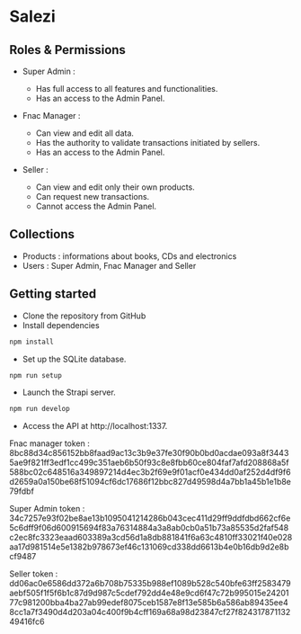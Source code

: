 # Salezi

## Roles & Permissions 
- Super Admin :
  - Has full access to all features and functionalities.
  - Has an access to the Admin Panel.
  
- Fnac Manager : 
  - Can view and edit all data.
  - Has the authority to validate transactions initiated by sellers.
  - Has an access to the Admin Panel.

- Seller :
  - Can view and edit only their own products.
  - Can request new transactions.
  - Cannot access the Admin Panel.

## Collections
- Products : informations about books, CDs and electronics
- Users : Super Admin, Fnac Manager and Seller

## Getting started
- Clone the repository from GitHub
- Install dependencies
```sh
npm install
```
- Set up the SQLite database.
```sh
npm run setup
```
- Launch the Strapi server.
```sh
npm run develop
```
- Access the API at http://localhost:1337.


Fnac manager token :
8bc88d34c856152bb8faad9ac13c3b9e37fe30f90b0bd0acdae093a8f34435ae9f821ff3edf1cc499c351aeb6b50f93c8e8fbb60ce804faf7afd208868a5f588bc02c648516a349897214d4ec3b2f69e9f01acf0e434dd0af252d4df9f6d2659a0a150be68f51094cf6dc17686f12bbc827d49598d4a7bb1a45b1e1b8e79fdbf

Super Admin token :
34c7257e93f02be8ae13b1095041214286b043cec411d29ff9ddfdbd662cf6e5c6dff9f06d600915694f83a76314884a3a8ab0cb0a51b73a85535d2faf548c2ec8fc3323eaad603389a3cd56d1a8db881841f6a63c4810ff33021f40e028aa17d981514e5e1382b978673ef46c131069cd338dd6613b4e0b16db9d2e8bcf9487

Seller token :
dd06ac0e6586dd372a6b708b75335b988ef1089b528c540bfe63ff2583479aebf505f1f5f6b1c87d9d987c5cdef792dd4e48e9cd6f47c72b995015e2420177c981200bba4ba27ab99edef8075ceb1587e8f13e585b6a586ab89435ee48cc1a7f3490d4d203a04c400f9b4cff169a68a98d23847cf27f82431787113249416fc6
